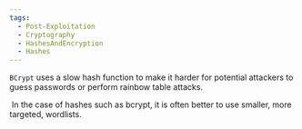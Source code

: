 ```yaml
---
tags:
  - Post-Exploitation
  - Cryptography
  - HashesAndEncryption
  - Hashes
---
```

`BCrypt` uses a slow hash function to make it harder for potential attackers to guess passwords or perform rainbow table attacks.

 In the case of hashes such as bcrypt, it is often better to use smaller, more targeted, wordlists.